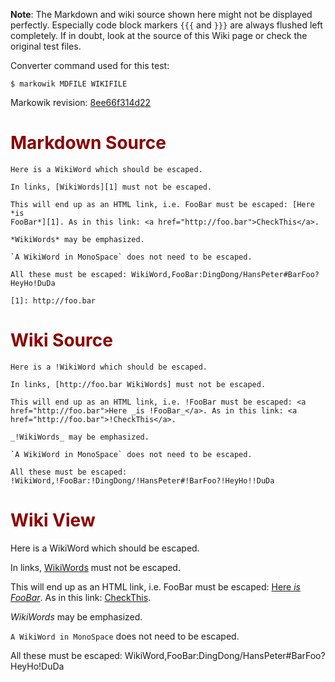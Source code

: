 **Note**: The Markdown and wiki source shown here might not be displayed
perfectly. Especially code block markers `{{{` and `}}}` are always flushed
left completely. If in doubt, look at the source of this Wiki page or check the
original test files.

Converter command used for this test:

```
$ markowik MDFILE WIKIFILE 
```

Markowik revision: [8ee66f314d22](http://code.google.com/p/markowik/source/browse/?r=8ee66f314d22)

# <font color='darkred'>Markdown Source</font> #

```
Here is a WikiWord which should be escaped.

In links, [WikiWords][1] must not be escaped.

This will end up as an HTML link, i.e. FooBar must be escaped: [Here *is
FooBar*][1]. As in this link: <a href="http://foo.bar">CheckThis</a>.

*WikiWords* may be emphasized.

`A WikiWord in MonoSpace` does not need to be escaped.

All these must be escaped: WikiWord,FooBar:DingDong/HansPeter#BarFoo?HeyHo!DuDa

[1]: http://foo.bar
```

# <font color='darkred'>Wiki Source</font> #

```
Here is a !WikiWord which should be escaped.

In links, [http://foo.bar WikiWords] must not be escaped.

This will end up as an HTML link, i.e. !FooBar must be escaped: <a href="http://foo.bar">Here _is !FooBar_</a>. As in this link: <a href="http://foo.bar">!CheckThis</a>.

_!WikiWords_ may be emphasized.

`A WikiWord in MonoSpace` does not need to be escaped.

All these must be escaped: !WikiWord,!FooBar:!DingDong/!HansPeter#!BarFoo?!HeyHo!!DuDa
```

# <font color='darkred'>Wiki View</font> #

Here is a WikiWord which should be escaped.

In links, [WikiWords](http://foo.bar) must not be escaped.

This will end up as an HTML link, i.e. FooBar must be escaped: <a href='http://foo.bar'>Here <i>is FooBar</i></a>. As in this link: <a href='http://foo.bar'>CheckThis</a>.

_WikiWords_ may be emphasized.

`A WikiWord in MonoSpace` does not need to be escaped.

All these must be escaped: WikiWord,FooBar:DingDong/HansPeter#BarFoo?HeyHo!DuDa
